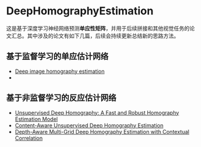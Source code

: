# DeepHomographyEstimation
这是基于深度学习神经网络预测**单应性矩阵**，并用于后续拼接和其他视觉任务的论文汇总。其中涉及的论文有如下几篇，后续会持续更新总结新的思路方法。


## 基于监督学习的单应估计网络
- [Deep image homography estimation]()
- 
 

## 基于非监督学习的反应估计网络
- [Unsupervised Deep Homography: A Fast and Robust Homography Estimation Model]()
- [Content-Aware Unsupervised Deep Homography Estimation]()
- [Depth-Aware Multi-Grid Deep Homography Estimation with Contextual Correlation]()
